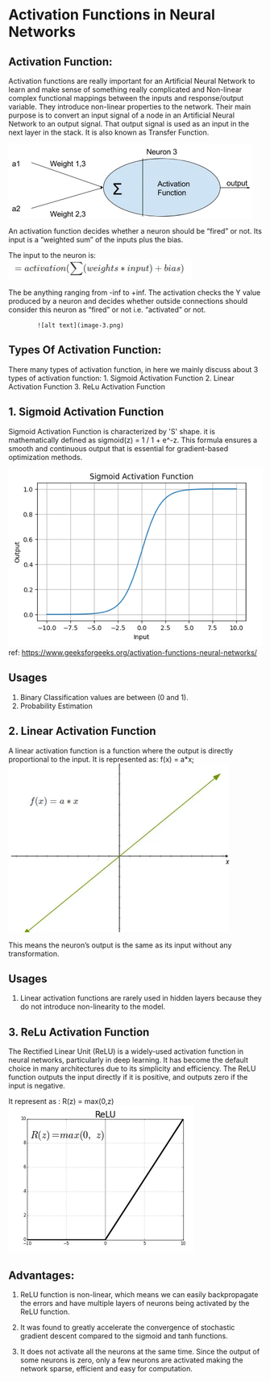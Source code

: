 # Activation Functions in Neural Networks

## Activation Function: 
Activation functions are really important for an Artificial Neural Network to learn and make sense of something really complicated and Non-linear complex functional mappings between the inputs and response/output variable. They introduce non-linear properties to the network. Their main purpose is to convert an input signal of a node in an Artificial Neural Network to an output signal. That output signal is used as an input in the next layer in the stack. It is also known as Transfer Function.

![Activation Dig](image-1.png)

An activation function decides whether a neuron should be “fired” or not. Its input is a “weighted sum” of the inputs plus the bias.

The input to the neuron is:
            ![alt text](image-2.png)

The be anything ranging from -inf to +inf. The activation checks the Y value produced by a neuron and decides whether outside connections should consider this neuron as “fired” or not i.e. “activated” or not.


            ![alt text](image-3.png)

## Types Of Activation Function:

There many types of activation function, in here we mainly discuss about 3 types of activation function:
    1. Sigmoid Activation Function
    2. Linear Activation Function
    3. ReLu Activation Function

## 1. Sigmoid Activation Function

Sigmoid Activation Function is characterized by 'S' shape. it is mathematically defined as 
sigmoid(z) = 1 / 1 + e^-z. This formula ensures a smooth and continuous output that is essential for gradient-based optimization methods.

![alt text](image-4.png)
ref: https://www.geeksforgeeks.org/activation-functions-neural-networks/

## Usages
1. Binary Classification values are between (0 and 1).
2. Probability Estimation


## 2. Linear Activation Function
A linear activation function is a function where the output is directly proportional to the input. It is represented as:
            f(x) = a*x;
            ![alt text](image-5.png)

This means the neuron’s output is the same as its input without any transformation.

## Usages
1. Linear activation functions are rarely used in hidden layers because they do not introduce non-linearity to the model.


## 3. ReLu Activation Function
The Rectified Linear Unit (ReLU) is a widely-used activation function in neural networks, particularly in deep learning. It has become the default choice in many architectures due to its simplicity and efficiency. The ReLU function outputs the input directly if it is positive, and outputs zero if the input is negative.

It represent as : 
        R(z) = max(0,z)
    ![alt text](image-6.png)    

## Advantages:
1. ReLU function is non-linear, which means we can easily backpropagate the errors and have multiple layers of neurons being activated by the ReLU function.

2. It was found to greatly accelerate the convergence of stochastic gradient descent compared to the sigmoid and tanh functions.

3. It does not activate all the neurons at the same time. Since the output of some neurons is zero, only a few neurons are activated making the network sparse, efficient and easy for computation.
